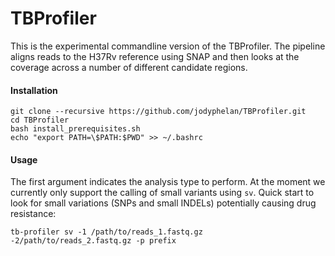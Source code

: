 # TBProfiler

This is the experimental commandline version of the TBProfiler.
The pipeline aligns reads to the H37Rv reference using SNAP and then looks at the coverage across a number of different candidate regions.



#### Installation

```
git clone --recursive https://github.com/jodyphelan/TBProfiler.git
cd TBProfiler
bash install_prerequisites.sh 
echo "export PATH=\$PATH:$PWD" >> ~/.bashrc
```

#### Usage

The first argument indicates the analysis type to perform. At the moment we currently only support the calling of small variants using ```sv```.
Quick start to look for small variations (SNPs and small INDELs) potentially causing drug resistance:
```
tb-profiler sv -1 /path/to/reads_1.fastq.gz -2/path/to/reads_2.fastq.gz -p prefix
```

